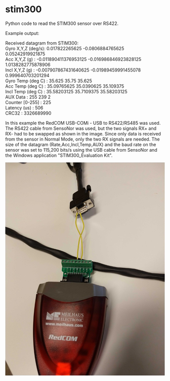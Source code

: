 # stim300

Python code to read the STIM300 sensor over RS422.

Example output:

Received datagram from STIM300:  
Gyro X,Y,Z (deg/s): 0.017822265625 -0.0806884765625 0.05242919921875  
Acc  X,Y,Z (g)    : -0.011890411376953125 -0.016986846923828125 1.0138282775878906  
Incl X,Y,Z (g)    : -0.007907867431640625 -0.01989459991455078 0.999640703201294  
Gyro Temp (deg C) : 35.625 35.75 35.625  
Acc  Temp (deg C) : 35.09765625 35.0390625 35.109375  
Incl Temp (deg C) : 35.58203125 35.7109375 35.58203125  
AUX Data          : 255 239 2  
Counter [0-255]   : 225  
Latency (us)      : 506  
CRC32             : 3326689990  

In this example the RedCOM USB-COMi - USB to RS422/RS485 was used. The RS422 cable from SensoNor was used, but the two signals RX+ and RX- had to be swapped as shown in the image. Since only data is received from the sensor in Normal Mode, only the two RX signals are needed. The size of the datagram (Rate,Acc,Incl,Temp,AUX) and the baud rate on the sensor was set to 115,200 bits/s using the USB cable from SensoNor and the Windows application "STIM300_Evaluation Kit".

![RedCom USB-RS422 adater](https://raw.githubusercontent.com/geirhovland/stim300/main/STIM300_RS422.jpg)
